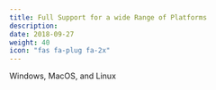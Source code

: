 ```yaml
---
title: Full Support for a wide Range of Platforms
description:
date: 2018-09-27
weight: 40
icon: "fas fa-plug fa-2x"
---
```

Windows, MacOS, and Linux

